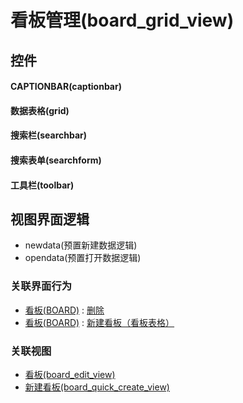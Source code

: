 # 看板管理(board_grid_view)  <!-- {docsify-ignore-all} -->



## 控件
#### CAPTIONBAR(captionbar)
#### 数据表格(grid)
#### 搜索栏(searchbar)
#### 搜索表单(searchform)
#### 工具栏(toolbar)

## 视图界面逻辑
  * newdata(预置新建数据逻辑)
  * opendata(预置打开数据逻辑)


### 关联界面行为
  * [看板(BOARD)](module/ProjMgmt/board) : [删除](module/ProjMgmt/board#界面行为)
  * [看板(BOARD)](module/ProjMgmt/board) : [新建看板（看板表格）](module/ProjMgmt/board#界面行为)

### 关联视图
  * [看板(board_edit_view)](app/view/board_edit_view)
  * [新建看板(board_quick_create_view)](app/view/board_quick_create_view)

<script>
 const { createApp } = Vue
  createApp({
    data() {
      return {

      }
    }
  }).use(ElementPlus).mount('#app')
</script>